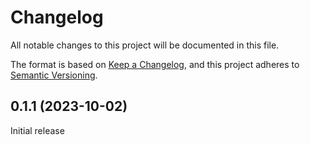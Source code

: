 # Changelog

All notable changes to this project will be documented in this file.

The format is based on [Keep a Changelog](https://keepachangelog.com/en/1.1.0/),
and this project adheres to [Semantic Versioning](https://semver.org/spec/v2.0.0.html).

## 0.1.1 (2023-10-02)
Initial release


[0.1.1]: https://github.com/wyatt-herkamp/current_semver/releases/tag/0.1.1